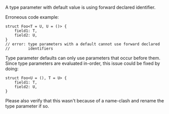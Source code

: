 A type parameter with default value is using forward declared identifier.

Erroneous code example:

```compile_fail,E0128
struct Foo<T = U, U = ()> {
    field1: T,
    field2: U,
}
// error: type parameters with a default cannot use forward declared
//        identifiers
```

Type parameter defaults can only use parameters that occur before them. Since
type parameters are evaluated in-order, this issue could be fixed by doing:

```
struct Foo<U = (), T = U> {
    field1: T,
    field2: U,
}
```

Please also verify that this wasn't because of a name-clash and rename the type
parameter if so.
